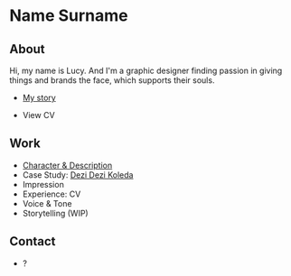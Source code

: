 # Name Surname

## About

Hi, my name is Lucy. And I'm a graphic designer finding passion in giving things and brands the face, which supports their souls.

- [My story](03-aboutness/case-study.md)

- View CV

## Work
- [Character & Description](01-character-description/)
- Case Study: [Dezi Dezi Koleda](03-aboutness/case-study.md)
- Impression
- Experience: CV
- Voice & Tone
- Storytelling (WIP)

## Contact

- ?


